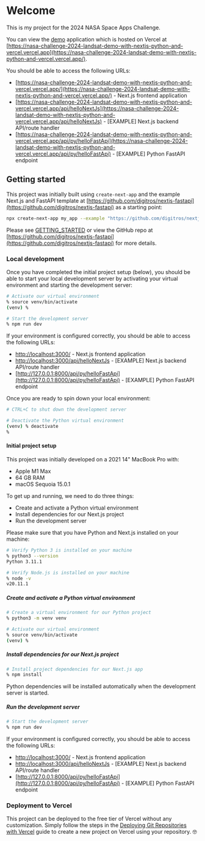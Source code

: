 # Welcome

This is my project for the 2024 NASA Space Apps Challenge.

You can view the [demo](https://nasa-challenge-2024-landsat-demo-with-nextjs-python-and-vercel.vercel.app/) application which is hosted on Vercel at [https://nasa-challenge-2024-landsat-demo-with-nextjs-python-and-vercel.vercel.app](https://nasa-challenge-2024-landsat-demo-with-nextjs-python-and-vercel.vercel.app/).

You should be able to access the following URLs:

- [https://nasa-challenge-2024-landsat-demo-with-nextjs-python-and-vercel.vercel.app/](https://nasa-challenge-2024-landsat-demo-with-nextjs-python-and-vercel.vercel.app/) - Next.js frontend application
- [https://nasa-challenge-2024-landsat-demo-with-nextjs-python-and-vercel.vercel.app/api/helloNextJs](https://nasa-challenge-2024-landsat-demo-with-nextjs-python-and-vercel.vercel.app/api/helloNextJs) - [EXAMPLE] Next.js backend API/route handler
- [https://nasa-challenge-2024-landsat-demo-with-nextjs-python-and-vercel.vercel.app/api/py/helloFastApi](https://nasa-challenge-2024-landsat-demo-with-nextjs-python-and-vercel.vercel.app/api/py/helloFastApi) - [EXAMPLE] Python FastAPI endpoint

## Getting started

This project was initially built using `create-next-app` and the example Next.js and FastAPI template at [https://github.com/digitros/nextjs-fastapi](https://github.com/digitros/nextjs-fastapi) as a starting point:

```sh
npx create-next-app my_app --example "https://github.com/digitros/nextjs-fastapi"

```

Please see [GETTING_STARTED](./GETTING_STARTED.md) or view the GitHub repo at [https://github.com/digitros/nextjs-fastapi](https://github.com/digitros/nextjs-fastapi) for more details.

### Local development

Once you have completed the initial project setup (below), you should be able to start your local development server by activating your virtual environment and starting the development server:

```sh
# Activate our virtual environment
% source venv/bin/activate
(venv) %

# Start the development server
% npm run dev
```

If your environment is configured correctly, you should be able to access the following URLs:

- [http://localhost:3000/](http://localhost:3000/) - Next.js frontend application
- [http://localhost:3000/api/helloNextJs](http://localhost:3000/api/helloNextJs) - [EXAMPLE] Next.js backend API/route handler
- [http://127.0.0.1:8000/api/py/helloFastApi](http://127.0.0.1:8000/api/py/helloFastApi) - [EXAMPLE] Python FastAPI endpoint

Once you are ready to spin down your local environment:

```sh
# CTRL+C to shut down the development server

# Deactivate the Python virtual environment
(venv) % deactivate
%
```

#### Initial project setup

This project was initially developed on a 2021 14" MacBook Pro with:

- Apple M1 Max
- 64 GB RAM
- macOS Sequoia 15.0.1

To get up and running, we need to do three things:

- Create and activate a Python virtual environment
- Install dependencies for our Next.js project
- Run the development server

Please make sure that you have Python and Next.js installed on your machine:

```sh
# Verify Python 3 is installed on your machine
% python3 --version
Python 3.11.1

# Verify Node.js is installed on your machine
% node -v
v20.11.1
```

##### Create and activate a Python virtual environment

```sh
# Create a virtual environment for our Python project
% python3 -m venv venv

# Activate our virtual environment
% source venv/bin/activate
(venv) %
```

##### Install dependencies for our Next.js project

```sh
# Install project dependencies for our Next.js app
% npm install
```

Python dependencies will be installed automatically when the development server is started.

##### Run the development server

```sh
# Start the development server
% npm run dev
```

If your environment is configured correctly, you should be able to access the following URLs:

- [http://localhost:3000/](http://localhost:3000/) - Next.js frontend application
- [http://localhost:3000/api/helloNextJs](http://localhost:3000/api/helloNextJs) - [EXAMPLE] Next.js backend API/route handler
- [http://127.0.0.1:8000/api/py/helloFastApi](http://127.0.0.1:8000/api/py/helloFastApi) - [EXAMPLE] Python FastAPI endpoint

### Deployment to Vercel

This project can be deployed to the free tier of Vercel without any customization. Simply follow the steps in the [Deploying Git Repositories with Vercel](https://vercel.com/docs/deployments/git#deploying-git-repositories-with-vercel) guide to create a new project on Vercel using your repository. 🤓
